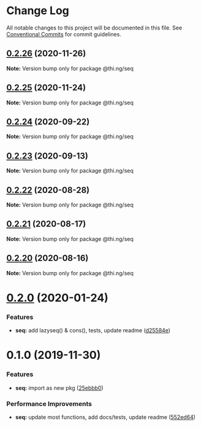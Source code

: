 # Change Log

All notable changes to this project will be documented in this file.
See [Conventional Commits](https://conventionalcommits.org) for commit guidelines.

## [0.2.26](https://github.com/thi-ng/umbrella/compare/@thi.ng/seq@0.2.25...@thi.ng/seq@0.2.26) (2020-11-26)

**Note:** Version bump only for package @thi.ng/seq





## [0.2.25](https://github.com/thi-ng/umbrella/compare/@thi.ng/seq@0.2.24...@thi.ng/seq@0.2.25) (2020-11-24)

**Note:** Version bump only for package @thi.ng/seq





## [0.2.24](https://github.com/thi-ng/umbrella/compare/@thi.ng/seq@0.2.23...@thi.ng/seq@0.2.24) (2020-09-22)

**Note:** Version bump only for package @thi.ng/seq





## [0.2.23](https://github.com/thi-ng/umbrella/compare/@thi.ng/seq@0.2.22...@thi.ng/seq@0.2.23) (2020-09-13)

**Note:** Version bump only for package @thi.ng/seq





## [0.2.22](https://github.com/thi-ng/umbrella/compare/@thi.ng/seq@0.2.21...@thi.ng/seq@0.2.22) (2020-08-28)

**Note:** Version bump only for package @thi.ng/seq





## [0.2.21](https://github.com/thi-ng/umbrella/compare/@thi.ng/seq@0.2.20...@thi.ng/seq@0.2.21) (2020-08-17)

**Note:** Version bump only for package @thi.ng/seq





## [0.2.20](https://github.com/thi-ng/umbrella/compare/@thi.ng/seq@0.2.19...@thi.ng/seq@0.2.20) (2020-08-16)

**Note:** Version bump only for package @thi.ng/seq





# [0.2.0](https://github.com/thi-ng/umbrella/compare/@thi.ng/seq@0.1.0...@thi.ng/seq@0.2.0) (2020-01-24)

### Features

* **seq:** add lazyseq() & cons(), tests, update readme ([d25584e](https://github.com/thi-ng/umbrella/commit/d25584ed9b9600629d13f8f59217a3777372bb16))

# 0.1.0 (2019-11-30)

### Features

* **seq:** import as new pkg ([25ebbb0](https://github.com/thi-ng/umbrella/commit/25ebbb00d8f992beaf4eaa0c855337c5932d6c1c))

### Performance Improvements

* **seq:** update most functions, add docs/tests, update readme ([552ed64](https://github.com/thi-ng/umbrella/commit/552ed646b5527569777500d0235de8e6d19ec67a))

